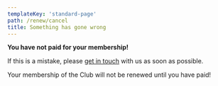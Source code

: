```yaml
---
templateKey: 'standard-page'
path: /renew/cancel
title: Something has gone wrong
---
```

**You have not paid for your membership!**

If this is a mistake, please [get in touch](/contact) with us as soon as 
possible.

Your membership of the Club will not be renewed until you have paid!
